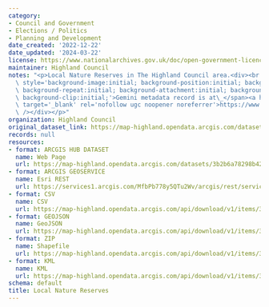 ```yaml
---
category:
- Council and Government
- Elections / Politics
- Planning and Development
date_created: '2022-12-22'
date_updated: '2024-03-22'
license: https://www.nationalarchives.gov.uk/doc/open-government-licence/version/3/
maintainer: Highland Council
notes: "<p>Local Nature Reserves in The Highland Council area.<div><br /></div><div><span\
  \ style='background-image:initial; background-position:initial; background-size:initial;\
  \ background-repeat:initial; background-attachment:initial; background-origin:initial;\
  \ background-clip:initial;'>Gemini metadata record is at\_</span><a href='https://www.spatialdata.gov.scot/geonetwork/srv/eng/catalog.search#/metadata/a2be67ab-cd60-44f2-87ae-8c5172607c37'\
  \ target='_blank' rel='nofollow ugc noopener noreferrer'>https://www.spatialdata.gov.scot/geonetwork/srv/eng/catalog.search#/metadata/a2be67ab-cd60-44f2-87ae-8c5172607c37</a><br\
  \ /></div></p>"
organization: Highland Council
original_dataset_link: https://map-highland.opendata.arcgis.com/datasets/3b2b6a78298b42eea6b966739745248f_0
records: null
resources:
- format: ARCGIS HUB DATASET
  name: Web Page
  url: https://map-highland.opendata.arcgis.com/datasets/3b2b6a78298b42eea6b966739745248f_0
- format: ARCGIS GEOSERVICE
  name: Esri REST
  url: https://services1.arcgis.com/MfbPb778y5QTu2Wv/arcgis/rest/services/LocalNatureReserves/FeatureServer/0
- format: CSV
  name: CSV
  url: https://map-highland.opendata.arcgis.com/api/download/v1/items/3b2b6a78298b42eea6b966739745248f/csv?layers=0
- format: GEOJSON
  name: GeoJSON
  url: https://map-highland.opendata.arcgis.com/api/download/v1/items/3b2b6a78298b42eea6b966739745248f/geojson?layers=0
- format: ZIP
  name: Shapefile
  url: https://map-highland.opendata.arcgis.com/api/download/v1/items/3b2b6a78298b42eea6b966739745248f/shapefile?layers=0
- format: KML
  name: KML
  url: https://map-highland.opendata.arcgis.com/api/download/v1/items/3b2b6a78298b42eea6b966739745248f/kml?layers=0
schema: default
title: Local Nature Reserves
---
```

